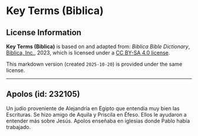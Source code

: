 # Key Terms (Biblica)

## License Information

**Key Terms (Biblica)** is based on and adapted from: _Biblica Bible Dictionary_, [Biblica, Inc.](https://www.biblica.com/), 2023, which is licensed under a [CC BY-SA 4.0 license](https://creativecommons.org/licenses/by-sa/4.0/legalcode.en).

This markdown version (created `2025-10-20`) is provided under the same license.



--------------------------------

## Apolos (id: 232105)

Un judío proveniente de Alejandría en Egipto que entendía muy bien las Escrituras. Se hizo amigo de Aquila y Priscila en Éfeso. Ellos le ayudaron a entender más sobre Jesús. Apolos enseñaba en iglesias donde Pablo había trabajado.



